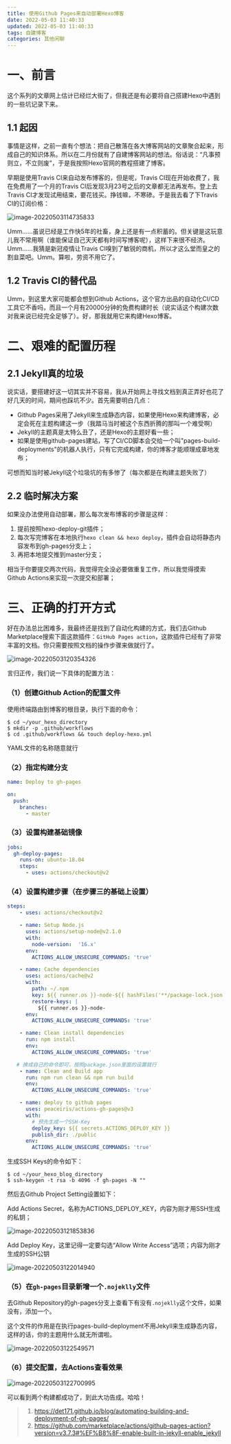 ```yaml
---
title: 使用Github Pages来自动部署Hexo博客
date: 2022-05-03 11:40:33
updated: 2022-05-03 11:40:33
tags: 自建博客
categories: 其他闲聊
---
```


# 一、前言

这个系列的文章网上估计已经烂大街了，但我还是有必要将自己搭建Hexo中遇到的一些坑记录下来。

## 1.1 起因

事情是这样，之前一直有个想法：把自己散落在各大博客网站的文章聚合起来，形成自己的知识体系。所以在二月份就有了自建博客网站的想法。俗话说：“凡事预则立，不立则废”，于是我按照Hexo官网的教程搭建了博客。

早期是使用Travis CI来自动发布博客的，但是呢，Travis CI现在开始收费了，我在免费用了一个月的Travis CI后发现3月23号之后的文章都无法再发布。登上去Travis CI才发现试用结束，要花钱买。挣钱嘛，不寒碜。于是我去看了下Travis CI的订阅价格：

![image-20220503114735833](https://humphrey-blogs-bucket.oss-cn-shenzhen.aliyuncs.com/img/image-20220503114735833.png)

Umm……虽说已经是工作快5年的社畜，身上还是有一点积蓄的。但关键是这玩意儿我不常用啊（谁能保证自己天天都有时间写博客呢），这样下来很不经济。Umm……我猜是新冠疫情让Travis CI嗅到了敏锐的商机，所以才这么堂而皇之的割韭菜吧。Umm。算啦，劳资不用它了。

## 1.2 Travis CI的替代品

Umm，到这里大家可能都会想到Github Actions，这个官方出品的自动化CI/CD工具它不香吗，而且一个月有20000分钟的免费构建时长（说实话这个构建次数对我来说已经完全足够了）。好，那我就用它来构建Hexo博客。

# 二、艰难的配置历程

## 2.1 Jekyll真的垃圾

说实话，要搭建好这一切其实并不容易，我从开始网上寻找文档到真正弄好也花了好几天的时间，期间也踩坑不少。首先需要明白几点：

+ Github Pages采用了Jekyll来生成静态内容，如果使用Hexo来构建博客，必定会死在主题构建这一步（我踏马当时被这个东西折腾的那叫一个难受啊）
+ Jekyll的主题真是太特么丑了，还是Hexo的主题好看一些；
+ 如果是使用github-pages建站，写了CI/CD脚本会交给一个叫"pages-build-deployments"的机器人执行，只有它完成构建，你的博客才能顺理成章地发布；

可想而知当时被Jekyll这个垃圾坑的有多惨了（每次都是在构建主题失败了）

## 2.2 临时解决方案

如果没办法使用自动部署，那么每次发布博客的步骤是这样：

1. 提前按照hexo-deploy-git插件；
2. 每次写完博客在本地执行`hexo clean && hexo deploy`，插件会自动将静态内容发布到gh-pages分支上；
3. 再把本地提交推到master分支；

相当于你要提交两次代码，我觉得完全没必要做重复工作，所以我觉得摸索Github Actions来实现一次提交和部署；

# 三、正确的打开方式

好在办法总比困难多，我最终还是找到了自动化构建的方式，我们去Github Marketplace搜索下面这款插件：`GitHub Pages action`，这款插件已经有了非常丰富的文档。你只需要按照文档的操作步骤来做就行了。

![image-20220503120354326](https://humphrey-blogs-bucket.oss-cn-shenzhen.aliyuncs.com/img/image-20220503120354326.png)

言归正传，我们说一下具体的配置方法：

### （1）创建Github Action的配置文件

使用终端路由到博客的根目录，执行下面的命令：

```shell
$ cd ~/your_hexo_directory
$ mkdir -p .github/workflows
$ cd .github/workflows && touch deploy-hexo.yml
```

YAML文件的名称随意就行

### （2）指定构建分支

```yaml
name: Deploy to gh-pages

on:
  push:
    branches:
      - master
```

### （3）设置构建基础镜像

```yaml
jobs:
  gh-deploy-pages:
    runs-on: ubuntu-18.04
    steps:
      - uses: actions/checkout@v2
```

### （4）设置构建步骤（在步骤三的基础上设置）

```yaml
steps:
    - uses: actions/checkout@v2

    - name: Setup Node.js
      uses: actions/setup-node@v2.1.0
      with:
        node-version:  '16.x'
      env:
        ACTIONS_ALLOW_UNSECURE_COMMANDS: 'true'

    - name: Cache dependencies
      uses: actions/cache@v2
      with:
        path: ~/.npm
        key: ${{ runner.os }}-node-${{ hashFiles('**/package-lock.json') }}
        restore-keys: |
          ${{ runner.os }}-node-
      env:
        ACTIONS_ALLOW_UNSECURE_COMMANDS: 'true'

    - name: Clean install dependencies
      run: npm install
      env:
        ACTIONS_ALLOW_UNSECURE_COMMANDS: 'true'

   # 换成自己的命令即可，按照package.json里面的设置就行
    - name: Clean and Build app
      run: npm run clean && npm run build
      env:
        ACTIONS_ALLOW_UNSECURE_COMMANDS: 'true'

    - name: deploy to github pages
      uses: peaceiris/actions-gh-pages@v3
      with:
        # 预先生成一个SSH-Key
        deploy_key: ${{ secrets.ACTIONS_DEPLOY_KEY }}
        publish_dir: ./public
      env:
        ACTIONS_ALLOW_UNSECURE_COMMANDS: 'true'
```

生成SSH Keys的命令如下：

```shell
$ cd ~/your_hexo_blog_directory
$ ssh-keygen -t rsa -b 4096 -f gh-pages -N ""
```

然后去Github Project Setting设置如下：

Add Actions Secret，名称为ACTIONS_DEPLOY_KEY，内容为刚才用SSH生成的私钥；

![image-20220503121853836](https://humphrey-blogs-bucket.oss-cn-shenzhen.aliyuncs.com/img/image-20220503121853836.png)

Add Deploy Key，这里记得一定要勾选“Allow Write Access”选项；内容为刚才生成的SSH公钥

![image-20220503122014940](https://humphrey-blogs-bucket.oss-cn-shenzhen.aliyuncs.com/img/image-20220503122014940.png)

### （5）在`gh-pages`目录新增一个`.nojeklly`文件

去Github Repository的gh-pages分支上查看下有没有`.nojeklly`这个文件，如果没有，添加一个。

这个文件的作用是在执行pages-build-deployment不用Jekyll来生成静态内容，这样的话，你的主题用什么就无所谓啦。

![image-20220503122549571](https://humphrey-blogs-bucket.oss-cn-shenzhen.aliyuncs.com/img/image-20220503122549571.png)

### （6）提交配置，去Actions查看效果

![image-20220503122700995](https://humphrey-blogs-bucket.oss-cn-shenzhen.aliyuncs.com/img/image-20220503122700995.png)

可以看到两个构建都成功了，到此大功告成。哈哈！



> 1. https://det171.github.io/blog/automating-building-and-deployment-of-gh-pages/
> 2. https://github.com/marketplace/actions/github-pages-action?version=v3.7.3#%EF%B8%8F-enable-built-in-jekyll-enable_jekyll
